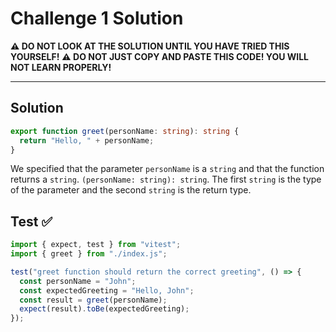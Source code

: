 # Challenge 1 Solution

**⚠️ DO NOT LOOK AT THE SOLUTION UNTIL YOU HAVE TRIED THIS YOURSELF!**
**⚠️ DO NOT JUST COPY AND PASTE THIS CODE! YOU WILL NOT LEARN PROPERLY!**

---

## Solution

```ts
export function greet(personName: string): string {
  return "Hello, " + personName;
}
```

We specified that the parameter `personName` is a `string` and that the function returns a `string`. `(personName: string): string`. The first `string` is the type of the parameter and the second `string` is the return type.

## Test ✅

```ts
import { expect, test } from "vitest";
import { greet } from "./index.js";

test("greet function should return the correct greeting", () => {
  const personName = "John";
  const expectedGreeting = "Hello, John";
  const result = greet(personName);
  expect(result).toBe(expectedGreeting);
});
```
